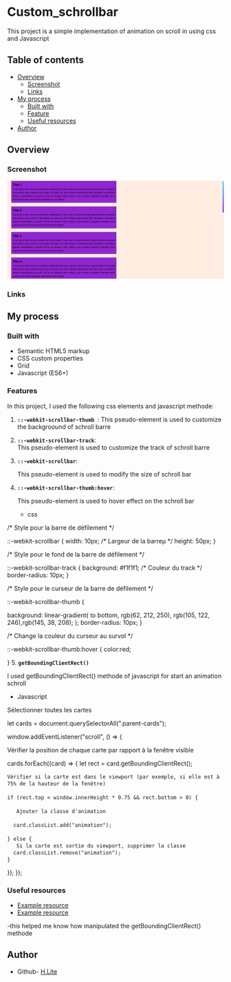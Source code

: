 # Custom_schrollbar

This project is a simple implementation of animation on scroll in using css and Javascript 

## Table of contents

- [Overview](#overview)
  - [Screenshot](#screenshot)
  - [Links](#links)
- [My process](#my-process)
  - [Built with](#built-with)
  - [Feature](#Feature)
  - [Useful resources](#useful-resources)
- [Author](#author)

## Overview

### Screenshot

![](./public/Screenshot%20_scroll_barre.png)

### Links

## My process

### Built with

- Semantic HTML5 markup
- CSS custom properties
- Grid
- Javascript (ES6+)

### Features

In this project, I used the following css elements and javascript methode:

1.  **`::-webkit-scrollbar-thumb `**:
    This pseudo-element is used to customize the backgroound of schroll barre

2.  **`::-webkit-scrollbar-track`**:  
    This pseudo-element is used to customize the track of schroll barre


3. **`::-webkit-scrollbar`**:  

     This pseudo-element is used to modify the size of schroll bar



4. **`::-webkit-scrollbar-thumb:hover`**:  

     This pseudo-element is used to hover effect on the  schroll bar


    - css

/* Style pour la barre de défilement */

::-webkit-scrollbar {
  width: 10px; /* Largeur de la barreµ */
  height: 50px;
}

/* Style pour le fond de la barre de défilement */

::-webkit-scrollbar-track {
  background: #f1f1f1; /* Couleur du track */
  border-radius: 10px;
}

/* Style pour le curseur de la barre de défilement */

::-webkit-scrollbar-thumb {

  background: linear-gradient(
    to bottom,
    rgb(62, 212, 250), rgb(105, 122, 246),rgb(145, 38, 208);
  );
  border-radius: 10px;
}

/* Change la couleur du curseur au survol */

 ::-webkit-scrollbar-thumb:hover {
    color:red;
   
} 
5. **`getBoundingClientRect()`**

I used  getBoundingClientRect() methode of javascript for start an animation schroll

- Javascript

 Sélectionner toutes les cartes

let cards = document.querySelectorAll(".parent-cards");

window.addEventListener("scroll", () => {

   Vérifier la position de chaque carte par rapport à la fenêtre visible

  cards.forEach((card) => {
    let rect = card.getBoundingClientRect();

    Vérifier si la carte est dans le viewport (par exemple, si elle est à 75% de la hauteur de la fenêtre)

    if (rect.top < window.innerHeight * 0.75 && rect.bottom > 0) {

       Ajouter la classe d'animation

      card.classList.add("animation");

    } else {
       Si la carte est sortie du viewport, supprimer la classe
      card.classList.remove("animation");
    }
  });
});


### Useful resources

- [Example resource](https://developer.mozilla.org/en-US/docs/Web/API/Element/getBoundingClientRect) 
- [Example resource](https://stackoverflow.com/questions/16949642/getboundingclientrect-but-relative-to-the-entire-document)
 
 -this helped me know how manipulated the getBoundingClientRect() methode 


## Author

- Github- [H.Lite](https://github.com/Henock-Lite)
